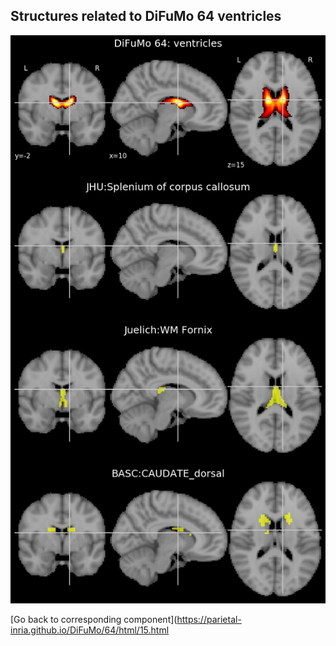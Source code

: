 


## Structures related to DiFuMo 64 ventricles

![15](15.jpg "Structures related to DiFuMo 64 ventricles")

[Go back to corresponding component](https://parietal-inria.github.io/DiFuMo/64/html/15.html